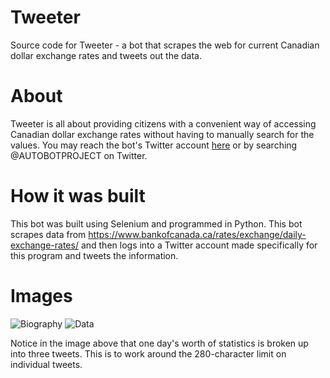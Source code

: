 # Tweeter
Source code for Tweeter - a bot that scrapes the web for current Canadian dollar exchange rates and tweets out the data.

# About
Tweeter is all about providing citizens with a convenient way of accessing Canadian dollar exchange rates without having to manually search for the values. You may reach the bot's Twitter account [here](https://twitter.com/autobotproject) or by searching @AUTOBOTPROJECT on Twitter.

# How it was built
This bot was built using Selenium and programmed in Python. This bot scrapes data from https://www.bankofcanada.ca/rates/exchange/daily-exchange-rates/ and then logs into a Twitter account made specifically for this program and tweets the information. 

# Images
![Biography](https://cdn.discordapp.com/attachments/903863754486333484/1064889712592027678/image.png)
![Data](https://cdn.discordapp.com/attachments/903863754486333484/1064889813356003338/image.png)

Notice in the image above that one day's worth of statistics is broken up into three tweets. This is to work around the 280-character limit on individual tweets.
